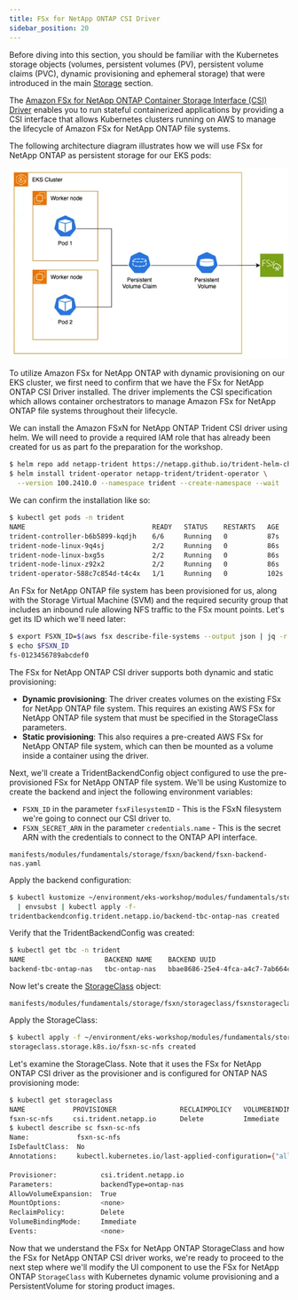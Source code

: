 ```yaml
---
title: FSx for NetApp ONTAP CSI Driver
sidebar_position: 20
---
```


Before diving into this section, you should be familiar with the Kubernetes storage objects (volumes, persistent volumes (PV), persistent volume claims (PVC), dynamic provisioning and ephemeral storage) that were introduced in the main [Storage](../index.md) section.

The [Amazon FSx for NetApp ONTAP Container Storage Interface (CSI) Driver](https://github.com/NetApp/trident) enables you to run stateful containerized applications by providing a CSI interface that allows Kubernetes clusters running on AWS to manage the lifecycle of Amazon FSx for NetApp ONTAP file systems.

The following architecture diagram illustrates how we will use FSx for NetApp ONTAP as persistent storage for our EKS pods:

![Assets with FSx for NetApp ONTAP](./assets/fsxn-storage.webp)

To utilize Amazon FSx for NetApp ONTAP with dynamic provisioning on our EKS cluster, we first need to confirm that we have the FSx for NetApp ONTAP CSI Driver installed. The driver implements the CSI specification which allows container orchestrators to manage Amazon FSx for NetApp ONTAP file systems throughout their lifecycle.

We can install the Amazon FSxN for NetApp ONTAP Trident CSI driver using helm. We will need to provide a required IAM role that has already been created for us as part fo the preparation for the workshop.

```bash wait=60
$ helm repo add netapp-trident https://netapp.github.io/trident-helm-chart
$ helm install trident-operator netapp-trident/trident-operator \
  --version 100.2410.0 --namespace trident --create-namespace --wait
```

We can confirm the installation like so:

```bash
$ kubectl get pods -n trident
NAME                                READY   STATUS    RESTARTS   AGE
trident-controller-b6b5899-kqdjh    6/6     Running   0          87s
trident-node-linux-9q4sj            2/2     Running   0          86s
trident-node-linux-bxg5s            2/2     Running   0          86s
trident-node-linux-z92x2            2/2     Running   0          86s
trident-operator-588c7c854d-t4c4x   1/1     Running   0          102s
```

An FSx for NetApp ONTAP file system has been provisioned for us, along with the Storage Virtual Machine (SVM) and the required security group that includes an inbound rule allowing NFS traffic to the FSx mount points. Let's get its ID which we'll need later:

```bash
$ export FSXN_ID=$(aws fsx describe-file-systems --output json | jq -r --arg cluster_name "${EKS_CLUSTER_NAME}-fsxn" '.FileSystems[] | select(.Tags[] | select(.Key=="Name" and .Value==$cluster_name)) | .FileSystemId')
$ echo $FSXN_ID
fs-0123456789abcdef0
```

The FSx for NetApp ONTAP CSI driver supports both dynamic and static provisioning:

- **Dynamic provisioning**: The driver creates volumes on the existing FSx for NetApp ONTAP file system. This requires an existing AWS FSx for NetApp ONTAP file system that must be specified in the StorageClass parameters.
- **Static provisioning**: This also requires a pre-created AWS FSx for NetApp ONTAP file system, which can then be mounted as a volume inside a container using the driver.

Next, we'll create a TridentBackendConfig object configured to use the pre-provisioned FSx for NetApp ONTAP file system. We'll be using Kustomize to create the backend and inject the following environment variables:

- `FSXN_ID` in the parameter `fsxFilesystemID` - This is the FSxN filesystem we're going to connect our CSI driver to.
- `FSXN_SECRET_ARN` in the parameter `credentials.name` - This is the secret ARN with the credentials to connect to the ONTAP API interface.

```file
manifests/modules/fundamentals/storage/fsxn/backend/fsxn-backend-nas.yaml
```

Apply the backend configuration:

```bash
$ kubectl kustomize ~/environment/eks-workshop/modules/fundamentals/storage/fsxn/backend \
  | envsubst | kubectl apply -f-
tridentbackendconfig.trident.netapp.io/backend-tbc-ontap-nas created
```

Verify that the TridentBackendConfig was created:

```bash
$ kubectl get tbc -n trident
NAME                    BACKEND NAME    BACKEND UUID                           PHASE   STATUS
backend-tbc-ontap-nas   tbc-ontap-nas   bbae8686-25e4-4fca-a4c7-7ab664c7db9c   Bound   Success
```

Now let's create the [StorageClass](https://kubernetes.io/docs/concepts/storage/storage-classes/) object:

```file
manifests/modules/fundamentals/storage/fsxn/storageclass/fsxnstorageclass.yaml
```

Apply the StorageClass:

```bash
$ kubectl apply -f ~/environment/eks-workshop/modules/fundamentals/storage/fsxn/storageclass/fsxnstorageclass.yaml
storageclass.storage.k8s.io/fsxn-sc-nfs created
```

Let's examine the StorageClass. Note that it uses the FSx for NetApp ONTAP CSI driver as the provisioner and is configured for ONTAP NAS provisioning mode:

```bash
$ kubectl get storageclass
NAME            PROVISIONER                RECLAIMPOLICY   VOLUMEBINDINGMODE      ALLOWVOLUMEEXPANSION   AGE
fsxn-sc-nfs     csi.trident.netapp.io      Delete          Immediate              true                   8m29s
$ kubectl describe sc fsxn-sc-nfs
Name:            fsxn-sc-nfs
IsDefaultClass:  No
Annotations:     kubectl.kubernetes.io/last-applied-configuration={"allowVolumeExpansion":true,"apiVersion":"storage.k8s.io/v1","kind":"StorageClass","metadata":{"annotations":{},"name":"fsxn-sc-nfs"},"parameters":{"backendType":"ontap-nas"},"provisioner":"csi.trident.netapp.io"}

Provisioner:           csi.trident.netapp.io
Parameters:            backendType=ontap-nas
AllowVolumeExpansion:  True
MountOptions:          <none>
ReclaimPolicy:         Delete
VolumeBindingMode:     Immediate
Events:                <none>
```

Now that we understand the FSx for NetApp ONTAP StorageClass and how the FSx for NetApp ONTAP CSI driver works, we're ready to proceed to the next step where we'll modify the UI component to use the FSx for NetApp ONTAP `StorageClass` with Kubernetes dynamic volume provisioning and a PersistentVolume for storing product images.
